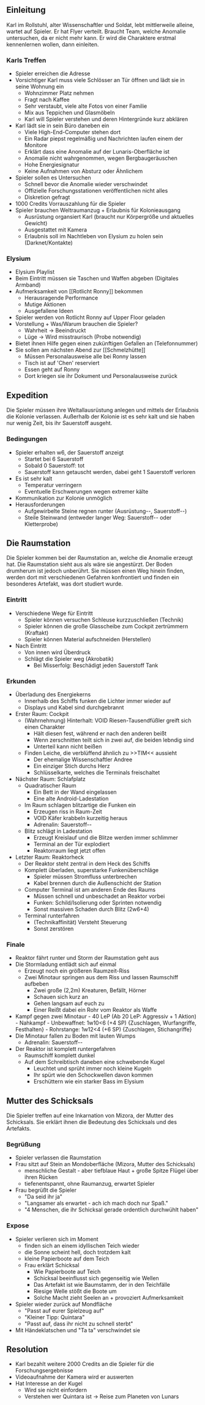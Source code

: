 ## Einleitung
Karl im Rollstuhl, alter Wissenschaftler und Soldat, lebt mittlerweile alleine, wartet auf Spieler. Er hat Flyer verteilt. Braucht Team, welche Anomalie untersuchen, da er nicht mehr kann. Er wird die Charaktere erstmal kennenlernen wollen, dann einleiten.

### Karls Treffen
- Spieler erreichen die Adresse
- Vorsichtiger Karl muss viele Schlösser an Tür öffnen und lädt sie in seine Wohnung ein
	- Wohnzimmer Platz nehmen
	- Fragt nach Kaffee
	- Sehr verstaubt, viele alte Fotos von einer Familie
	- Mix aus Teppichen und Glasmöbeln
	- Karl will Spieler verstehen und deren Hintergründe kurz abklären
- Karl lädt sie in sein Büro daneben ein
	- Viele High-End-Computer stehen dort
	- Ein Radar piepst regelmäßig und Nachrichten laufen einem der Monitore
	- Erklärt dass eine Anomalie auf der Lunaris-Oberfläche ist
	- Anomalie nicht wahrgenommen, wegen Bergbaugeräuschen
	- Hohe Energiesignatur
	- Keine Aufnahmen von Absturz oder Ähnlichem
- Spieler sollen es Untersuchen
	- Schnell bevor die Anomalie wieder verschwindet
	- Offizielle Forschungsstationen veröffentlichen nicht alles
	- Diskretion gefragt
- 1000 Credits Vorrauszahlung für die Spieler
- Spieler brauchen Weltraumanzug +  Erlaubnis für Kolonieausgang
	- Ausrüstung organsiert Karl (braucht nur Körpergröße und aktuelles Gewicht)
	- Ausgestattet mit Kamera
	- Erlaubnis soll im Nachtleben von Elysium zu holen sein (Darknet/Kontakte)

### Elysium
- Elysium Playlist
- Beim Eintritt müssen sie Taschen und Waffen abgeben (Digitales Armband)
- Aufmerksamkeit von [[Rotlicht Ronny]] bekommen
	- Herausragende Performance
	- Mutige Aktionen
	- Ausgefallene Ideen
- Spieler werden von Rotlicht Ronny auf Upper Floor geladen
- Vorstellung + Was/Warum brauchen die Spieler?
	- Wahrheit -> Beeindruckt
	- Lüge -> Wird misstraurisch (Probe notwendig)
- Bietet ihnen Hilfe gegen einen zukünftigen Gefallen an (Telefonnummer)
- Sie sollen am nächsten Abend zur [[Schmelzhütte]]
	- Müssen Personalausweise alle bei Ronny lassen
	- Tisch ist auf 'Chen' reserviert
	- Essen geht auf Ronny
	- Dort kriegen sie ihr Dokument und Personalausweise zurück


## Expedition
Die Spieler müssen ihre Weltallausrüstung anlegen und mittels der Erlaubnis die Kolonie verlassen. Außerhalb der Kolonie ist es sehr kalt und sie haben nur wenig Zeit, bis ihr Sauerstoff ausgeht.

### Bedingungen
- Spieler erhalten w6, der Sauerstoff anzeigt 
	- Startet bei 6 Sauerstoff
	- Sobald 0 Sauerstoff: tot
	- Sauerstoff kann getauscht werden, dabei geht 1 Sauerstoff verloren
- Es ist sehr kalt
	- Temperatur verringern
	- Eventuelle Erschwerungen wegen extremer kälte
- Kommunikation zur Kolonie unmöglich
- Herausforderungen
	- Aufgewirbelte Steine regnen runter (Ausrüstung--, Sauerstoff--)
	- Steile Steinwand (entweder langer Weg: Sauerstoff-- oder Kletterprobe)


## Die Raumstation
Die Spieler kommen bei der Raumstation an, welche die Anomalie erzeugt hat. Die Raumstation sieht aus als wäre sie angestürzt. Der Boden drumherum ist jedoch unberührt. Sie müssen einen Weg hinein finden, werden dort mit verschiedenen Gefahren konfrontiert und finden ein besonderes Artefakt, was dort studiert wurde.

### Eintritt
- Verschiedene Wege für Eintritt
	- Spieler können versuchen Schleuse kurzzuschließen (Technik) 
	- Spieler können die große Glasscheibe zum Cockpit zertrümmern (Kraftakt)
	- Spieler können Material aufschneiden (Herstellen)
- Nach Eintritt
	- Von innen wird Überdruck 
	- Schlägt die Spieler weg (Akrobatik) 
		- Bei Misserfolg: Beschädigt jeden Sauerstoff Tank

### Erkunden
- Überladung des Energiekerns
	- Innerhalb des Schiffs funken die Lichter immer wieder auf
	- Displays und Kabel sind durchgebrannt
- Erster Raum: Cockpit
	- (Wahrnehmung) Hinterhalt: VOID Riesen-Tausendfüßler greift sich einen Charakter
		- Hält diesen fest, während er nach den anderen beißt
		- Wenn zerschnitten teilt sich in zwei auf, die beiden lebndig sind
		- Unterteil kann nicht beißen
	- Finden Leiche, die verblüffend ähnlich zu >>TIM<< aussieht
		- Der ehemalige Wissenschaftler Andree
		- Ein einziger Stich durchs Herz
		- Schlüsselkarte, welches die Terminals freischaltet
- Nächster Raum: Schlafplatz
	- Quadratischer Raum
		- Ein Bett in der Wand eingelassen
		- Eine alte Android-Ladestation
	- Im Raum schlagen blitzartige die Funken ein
		- Erzeugen riss in Raum-Zeit
		- VOID Käfer krabbeln kurzeitig heraus
		- Adrenalin: Sauerstoff-- 
	- Blitz schlägt in Ladestation
		- Erzeugt Kreislauf und die Blitze werden immer schlimmer
		- Terminal an der Tür explodiert
		- Reaktorraum liegt jetzt offen
-  Letzter Raum: Reaktorheck
	- Der Reaktor steht zentral in dem Heck des Schiffs
	- Komplett überladen, superstarke Funkenüberschläge
		- Spieler müssen Stromfluss unterbrechen
		- Kabel brennen durch die Außenschicht der Station
	- Computer Terminal ist am anderen Ende des Raums
		- Müssen schnell und unbeschadet an Reaktor vorbei
		- Funken: Schild/Isolierung oder Sprinten notwendig
		- Sonst massiven Schaden durch Blitz (2w6+4) 
	- Terminal runterfahren
		- (Technikaffinität) Versteht Steuerung
		- Sonst zerstören

### Finale
- Reaktor fährt runter und Storm der Raumstation geht aus
- Die Stormladung entlädt sich auf einmal 
	- Erzeugt noch ein größeren Raumzeit-Riss
	- Zwei Minotaur springen aus dem Riss und lassen Raumschiff aufbeben
		- Zwei große (2,2m) Kreaturen, Befällt, Hörner
		- Schauen sich kurz an
		- Gehen langsam auf euch zu 
		- Einer Reißt dabei ein Rohr vom Reaktor als Waffe
- Kampf gegen zwei Minotaur
		- 40 LeP (Ab 20 LeP: Aggressiv + 1 Aktion)
		- Nahkampf 
			- Unbewaffnet: 1w10<6 (+4 SP) {Zuschlagen, Wurfangriffe, Festhalten}
			- Rohrstange: 1w12<4 (+6 SP) {Zuschlagen, Stichangriffe}
- Die Minotaur fallen zu Boden mit lauten Wumps
	- Adrenalin: Sauerstoff-- 
- Der Reaktor ist komplett runtergefahren
	- Raumschiff komplett dunkel
	- Auf dem Schreibtisch daneben eine schwebende Kugel 
		- Leuchtet und sprüht immer noch kleine Kugeln
		- Ihr spürt wie den Schockwellen davon kommen
		- Erschüttern wie ein starker Bass im Elysium


## Mutter des Schicksals
Die Spieler treffen auf eine Inkarnation von Mizora, der Mutter des Schicksals. Sie erklärt ihnen die Bedeutung des Schicksals und des Artefakts. 

### Begrüßung
- Spieler verlassen die Raumstation 
- Frau sitzt auf Stein an Mondoberfläche (Mizora, Mutter des Schicksals)
	- menschliche Gestalt - aber tiefblaue Haut + große Spitze Flügel über ihren Rücken
	- tiefenentspannt, ohne Raumanzug, erwartet Spieler
- Frau begrüßt die Spieler 
	- "Da seid ihr ja"
	- "Langsamer als erwartet - ach ich mach doch nur Spaß."
	- "4 Menschen, die ihr Schicksal gerade ordentlich durchwühlt haben"

### Expose
- Spieler verlieren sich im Moment 
	- finden sich an einem idyllischen Teich wieder
	- die Sonne scheint hell, doch trotzdem kalt
	- kleine Papierboote auf dem Teich
	- Frau erklärt Schicksal 
		- Wie Papierboote auf Teich
		- Schicksal beeinflusst sich gegenseitig wie Wellen
		- Das Artefakt ist wie Baumstamm, der in den Teichfälle
		- Riesige Welle stößt die Boote um
		- Solche Macht zieht Seelen an + provoziert Aufmerksamkeit
- Spieler wieder zurück auf Mondfläche
	- "Passt auf eurer Spielzeug auf"
	- "Kleiner Tipp: Quintara"
	- "Passt auf, dass ihr nicht zu schnell sterbt"
- Mit Händeklatschen und "Ta ta" verschwindet sie


## Resolution
- Karl bezahlt weitere 2000 Credits an die Spieler für die Forschungsergebnisse
- Videoaufnahme der Kamera wird er auswerten
- Hat Interesse an der Kugel
	- Wird sie nicht einfordern
	- Verstehen wer Quintara ist -> Reise zum Planeten von Lunars